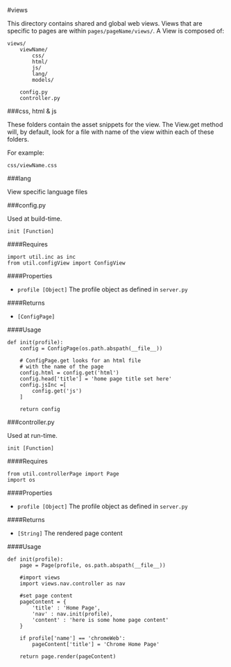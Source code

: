 #views

This directory contains shared and global web views.  Views that are specific to pages are within `pages/pageName/views/`.  A View is composed of:

	views/
		viewName/
			css/
			html/
			js/
			lang/
			models/

		config.py
		controller.py

###css, html & js

These folders contain the asset snippets for the view.  The View.get method will, by default, look for a file with name of the view within each of these folders.

For example:
	
	css/viewName.css

###lang

View specific language files

###config.py

Used at build-time.  

`init [Function]`

####Requires

	import util.inc as inc
	from util.configView import ConfigView

####Properties

- `profile [Object]` The profile object as defined in `server.py`

####Returns

- `[ConfigPage]`

####Usage

	def init(profile):
		config = ConfigPage(os.path.abspath(__file__))
	
		# ConfigPage.get looks for an html file
		# with the name of the page
		config.html = config.get('html')
		config.head['title'] = 'home page title set here'
		config.jsInc =[
			config.get('js')
		]
	
		return config

###controller.py

Used at run-time.  

`init [Function]`

####Requires

	from util.controllerPage import Page
	import os

####Properties

- `profile [Object]` The profile object as defined in `server.py`

####Returns

- `[String]` The rendered page content

####Usage

	def init(profile):
		page = Page(profile, os.path.abspath(__file__))
	
		#import views
		import views.nav.controller as nav
	
		#set page content
		pageContent = {
			'title' : 'Home Page',
			'nav' : nav.init(profile),
			'content' : 'here is some home page content'
		}
	
		if profile['name'] == 'chromeWeb':
			pageContent['title'] = 'Chrome Home Page'
	
		return page.render(pageContent)